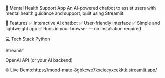 🧠 Mental Health Support App
An AI-powered chatbot to assist users with mental health guidance and support, built using Streamlit.

🚀 Features
✅ Interactive AI chatbot
✅ User-friendly interface
✅ Simple and lightweight app
✅ Runs in your browser — no installation required

💻 Tech Stack
Python

Streamlit

OpenAI API (or your AI backend)

🌐 Live Demo:https://mood-mate-8gbkcwe7kxeiecyxcekktk.streamlit.app/
